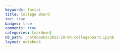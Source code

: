 ```yaml
---
keywords: fastai
title: College Board 
toc: true 
badges: true
comments: true
categories: [mardown]
nb_path: _notebooks/2022-10-04-collegeboard.ipynb
layout: notebook
---
```


<!--
#################################################
### THIS FILE WAS AUTOGENERATED! DO NOT EDIT! ###
#################################################
# file to edit: _notebooks/2022-10-04-collegeboard.ipynb
-->

<div class="container" id="notebook-container">
        
<div class="cell border-box-sizing text_cell rendered"><div class="inner_cell">
<div class="text_cell_render border-box-sizing rendered_html">
<p><img src="https://lh3.googleusercontent.com/3vZM-ICHw4tdoTVQ1Nr4EumBkksN8HEsOnDcPy6OE3b3AnkJAdKDeb2qUu2oEsuZndrS_vOn0bL1Qfh7Hr1K7BhuS7n2CNAJA622xAS0I7exkt7cGFFIEn8j8wh7l9MPFZG8wleoTIRq3Tl8VU2FC6nSbrjWCc0FKVt5JxYIWV4RpW5I4xRn_r0jT2oO0zA8rRbuOXbJJFm5sQxmmwkHgDFLp_EI_T2UF6rahn4c_M6m87P0ZusMVJE3JF9IBRjfnFaP3jomRSYhZJ5fMoNyh3EVXlTBkHnLm2cYUDyiiocsHWgp863uhZD3a3I6xkjBcFNNCekNCYl-wtvxMAlYMnUo5Ftoh9TMEW0RnX55rql0REINN1SwkNjTjsA78Rk2mWlb_GET3Tin15pdZa8O0yN4VKVPKcbo1oSv_XNwAHJwljjn4xC3PAx5kTEFDs4unHPs-po72PhvJJPQ-RnmpiMYtd3Cx9TsrUWC26_T1PT0aP0H37gkJIQF9y7NR-hyScaehLNZP_8dy8L-xcOT50YofmefFpG6KcyYnGM4wKS3FZ60QlvVGv-7YrVHC3iMaSYrxWCABv3VhMvbS0rc4SsRY8yj5PKB6zkqM2EnFlrb0IBd06tPfyGvoR8fNxasdkZWHKlLIvDh3dW_S4iQEOCY9D7qGDSX6ntBGwkMOMTOWBB7OjLhaGCZZmg3Nh4yP2bVDdm8sSss-TMH1DIYD6o3W1zvYCswWU3rHv65Azz5UZHUoirvWRh_HLd5dbO452vZCsa1l8avIM4PofrFci-9HwlWOlF4F8YgB22h6ZBbhtjdsMAWArda8BA6k1JAujaSMuFWcQz915wDCje-R5hIV1V3mzFoW1psrkePdoyP1LECWVsOe17Ux13L6cyZsonjVBmNPyWITYdU3eRKruiOgcLUVLR7oaXuvTbjjU7_7kx33utYRedgs8w0owlMNueWoa1WGCM=w2628-h1642-no?authuser=0" alt=""></p>

</div>
</div>
</div>
</div>
 

